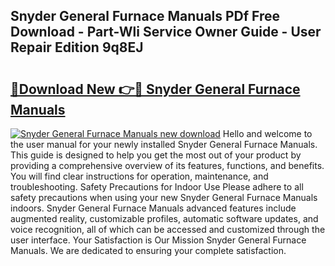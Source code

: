 ## Snyder General Furnace Manuals PDf Free Download - Part-Wli Service Owner Guide - User Repair Edition 9q8EJ

# <h2><a href="http://bc49922.oget.top/?id=Snyder+General+Furnace+Manuals">🔗Download New 👉🔴 Snyder General Furnace Manuals</a></h2>

[![Snyder General Furnace Manuals new download](https://i.imgur.com/5g1atiW.png)](http://bc49922.oget.top/?id=Snyder+General+Furnace+Manuals)
Hello and welcome to the user manual for your newly installed Snyder General Furnace Manuals. This guide is designed to help you get the most out of your product by providing a comprehensive overview of its features, functions, and benefits. You will find clear instructions for operation, maintenance, and troubleshooting. Safety Precautions for Indoor Use Please adhere to all safety precautions when using your new Snyder General Furnace Manuals indoors. Snyder General Furnace Manuals advanced features include augmented reality, customizable profiles, automatic software updates, and voice recognition, all of which can be accessed and customized through the user interface. Your Satisfaction is Our Mission Snyder General Furnace Manuals. We are dedicated to ensuring your complete satisfaction.

